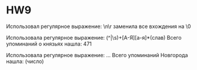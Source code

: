 # HW9

Использовал регулярное выражение: \n\r заменила все вхождения на \0

Использовала регулярное выражение: (^|\s)+[А-Я][а-я]*(слав) Всего упоминаний о князьях нашла: 471

Использовала регулярное выражение: ... Всего упоминаний Новгорода нашла: (число)

